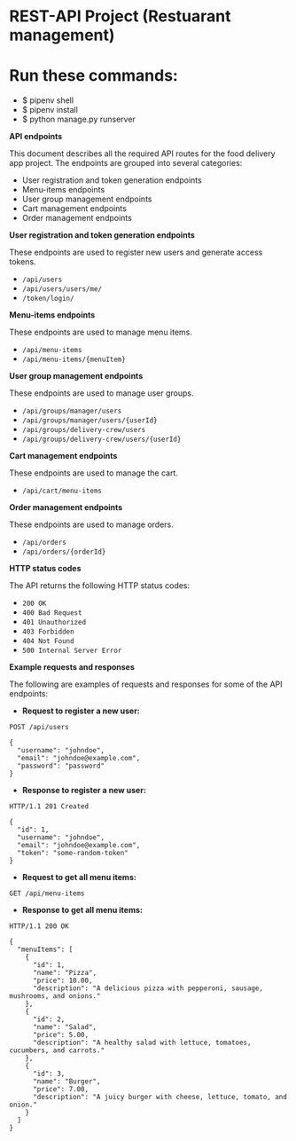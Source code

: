 # REST-API Project (Restuarant management)
# Run these commands:
* $ pipenv shell
* $ pipenv install 
* $ python manage.py runserver

**API endpoints**

This document describes all the required API routes for the food delivery app project. The endpoints are grouped into several categories:

* User registration and token generation endpoints
* Menu-items endpoints
* User group management endpoints
* Cart management endpoints
* Order management endpoints

**User registration and token generation endpoints**

These endpoints are used to register new users and generate access tokens.

* `/api/users`
* `/api/users/users/me/`
* `/token/login/`

**Menu-items endpoints**

These endpoints are used to manage menu items.

* `/api/menu-items`
* `/api/menu-items/{menuItem}`

**User group management endpoints**

These endpoints are used to manage user groups.

* `/api/groups/manager/users`
* `/api/groups/manager/users/{userId}`
* `/api/groups/delivery-crew/users`
* `/api/groups/delivery-crew/users/{userId}`

**Cart management endpoints**

These endpoints are used to manage the cart.

* `/api/cart/menu-items`

**Order management endpoints**

These endpoints are used to manage orders.

* `/api/orders`
* `/api/orders/{orderId}`

**HTTP status codes**

The API returns the following HTTP status codes:

* `200 OK`
* `400 Bad Request`
* `401 Unauthorized`
* `403 Forbidden`
* `404 Not Found`
* `500 Internal Server Error`

**Example requests and responses**

The following are examples of requests and responses for some of the API endpoints:

* **Request to register a new user:**

```
POST /api/users

{
  "username": "johndoe",
  "email": "johndoe@example.com",
  "password": "password"
}
```

* **Response to register a new user:**

```
HTTP/1.1 201 Created

{
  "id": 1,
  "username": "johndoe",
  "email": "johndoe@example.com",
  "token": "some-random-token"
}
```

* **Request to get all menu items:**

```
GET /api/menu-items
```

* **Response to get all menu items:**

```
HTTP/1.1 200 OK

{
  "menuItems": [
    {
      "id": 1,
      "name": "Pizza",
      "price": 10.00,
      "description": "A delicious pizza with pepperoni, sausage, mushrooms, and onions."
    },
    {
      "id": 2,
      "name": "Salad",
      "price": 5.00,
      "description": "A healthy salad with lettuce, tomatoes, cucumbers, and carrots."
    },
    {
      "id": 3,
      "name": "Burger",
      "price": 7.00,
      "description": "A juicy burger with cheese, lettuce, tomato, and onion."
    }
  ]
}
```

